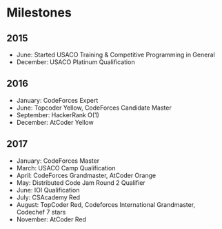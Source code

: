 # Milestones

## 2015

 * June: Started USACO Training & Competitive Programming in General
 * December: USACO Platinum Qualification

## 2016

 * January: CodeForces Expert
 * June: Topcoder Yellow, CodeForces Candidate Master
 * September: HackerRank O(1)
 * December: AtCoder Yellow

## 2017
 * January: CodeForces Master
 * March: USACO Camp Qualification
 * April: CodeForces Grandmaster, AtCoder Orange
 * May: Distributed Code Jam Round 2 Qualifier
 * June: IOI Qualification
 * July: CSAcademy Red
 * August: TopCoder Red, Codeforces International Grandmaster, Codechef 7 stars
 * November: AtCoder Red

